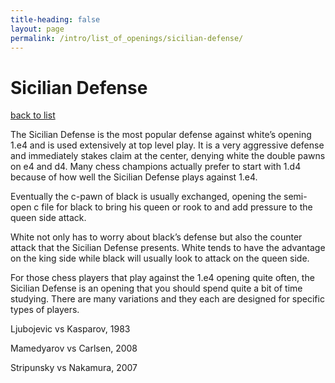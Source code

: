 ```yaml
---
title-heading: false
layout: page
permalink: /intro/list_of_openings/sicilian-defense/
---
```


# Sicilian Defense

[back to list](../../list_of_openings)



The Sicilian Defense is the most popular defense against white’s opening 1.e4 and is used extensively at top level play. It is a very aggressive defense and immediately stakes claim at the center, denying white the double pawns on e4 and d4. Many chess champions actually prefer to start with 1.d4 because of how well the Sicilian Defense plays against 1.e4.

Eventually the c-pawn of black is usually exchanged, opening the semi-open c file for black to bring his queen or rook to and add pressure to the queen side attack.

White not only has to worry about black’s defense but also the counter attack that the Sicilian Defense presents. White tends to have the advantage on the king side while black will usually look to attack on the queen side.

For those chess players that play against the 1.e4 opening quite often, the Sicilian Defense is an opening that you should spend quite a bit of time studying. There are many variations and they each are designed for specific types of players.

 






Ljubojevic vs Kasparov, 1983

Mamedyarov vs Carlsen, 2008

Stripunsky vs Nakamura, 2007